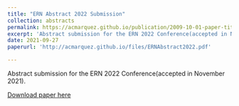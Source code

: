 ```yaml
---
title: "ERN Abstract 2022 Submission"
collection: abstracts
permalink: https://acmarquez.github.io/publication/2009-10-01-paper-title-number-1
excerpt: 'Abstract submission for the ERN 2022 Conference(accepted in November 2021).'
date: 2021-09-27
paperurl: 'http://acmarquez.github.io/files/ERNAbstract2022.pdf'

---
```

Abstract submission for the ERN 2022 Conference(accepted in November 2021).

[Download paper here](http://acmarquez.github.io/files/ERNAbstract2022.pdf)

